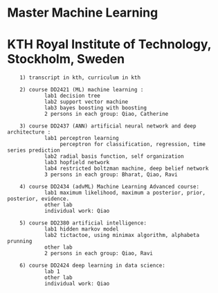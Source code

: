 # Master Machine Learning
# KTH Royal Institute of Technology, Stockholm, Sweden

        1) transcript in kth, curriculum in kth
        
        2) course DD2421 (ML) machine learning :  
                lab1 decision tree
                lab2 support vector machine
                lab3 bayes boosting with boosting
                2 persons in each group: Qiao, Catherine
                
        3) course DD2437 (ANN) artificial neural network and deep architecture :
                lab1 perceptron learning 
                     perceptron for classification, regression, time series prediction
                lab2 radial basis function, self organization
                lab3 hopfield network
                lab4 restricted boltzman machine, deep belief network
                3 persons in each group: Bharat, Qiao, Ravi
                
        4) course DD2434 (advML) Machine Learning Advanced course:
                lab1 maximum likelihood, maximum a posterior, prior, posterior, evidence. 
                other lab
                individual work: Qiao        
                
        5) course DD2380 artificial intelligence:
                lab1 hidden markov model
                lab2 tictactoe, using minimax algorithm, alphabeta prunning
                other lab
                2 persons in each group: Qiao, Ravi
                
        6) course DD2424 deep learning in data science: 
                lab 1 
                other lab
                individual work: Qiao
        
